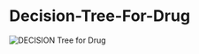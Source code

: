 # Decision-Tree-For-Drug
![DECISION Tree for Drug](https://user-images.githubusercontent.com/77721715/174671048-ee15bdf3-136e-4efa-9bc7-6cf11e979656.png)
